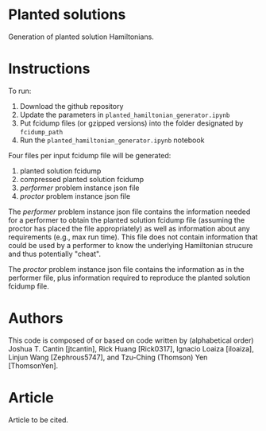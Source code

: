 # Planted solutions
Generation of planted solution Hamiltonians.

# Instructions
To run:

1. Download the github repository
2. Update the parameters in `planted_hamiltonian_generator.ipynb`
3. Put fcidump files (or gzipped versions) into the folder designated by `fcidump_path` 
4. Run the `planted_hamiltonian_generator.ipynb` notebook

Four files per input fcidump file will be generated:
1. planted solution fcidump
2. compressed planted solution fcidump
3. *performer* problem instance json file
4. *proctor* problem instance json file

The *performer* problem instance json file contains the information needed for a performer to obtain the planted solution fcidump file (assuming the proctor has placed the file appropriately) as well as information about any requirements (e.g., max run time). This file does not contain information that could be used by a performer to know the underlying Hamiltonian strucure and thus potentially "cheat".

The *proctor* problem instance json file contains the information as in the performer file, plus information required to reproduce the planted solution fcidump file. 

# Authors
This code is composed of or based on code written by (alphabetical order) Joshua T. Cantin [jtcantin], Rick Huang [Rick0317], Ignacio Loaiza [iloaiza],   Linjun Wang [Zephrous5747], and Tzu-Ching (Thomson) Yen [ThomsonYen].

# Article
Article to be cited.
